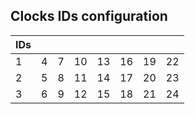 ## Clocks IDs configuration

| IDs |  |  |  |  |  |  |  |
| ---- | ---- | ---- | ---- | ---- | ---- | ---- | ---- |
| 1 | 4 | 7 | 10 | 13 | 16 | 19 | 22 |
| 2 | 5 | 8 | 11 | 14 | 17 | 20 | 23 |
| 3 | 6 | 9 | 12 | 15 | 18 | 21 | 24 |